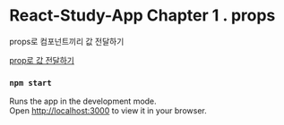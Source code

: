 # React-Study-App Chapter 1 . props

props로 컴포넌트끼리 값 전달하기

[prop로 값 전달하기](https://www.notion.so/mookiemookiekun/props-dd6f8307b8fa4b359bc153f3f973d080)

### `npm start`

Runs the app in the development mode.\
Open [http://localhost:3000](http://localhost:3000) to view it in your browser.
